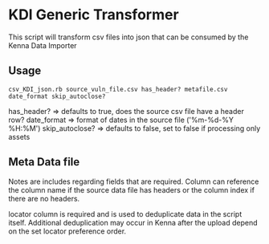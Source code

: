 # KDI Generic Transformer

This script will transform csv files into json that can be consumed by the Kenna Data Importer

##  Usage
```
csv_KDI_json.rb source_vuln_file.csv has_header? metafile.csv date_format skip_autoclose?
```
 
has_header? => defaults to true, does the source csv file have a header row? 
date_format => format of dates in the source file ('%m-%d-%Y %H:%M')
skip_autoclose? => defaults to false, set to false if processing only assets


## Meta Data file

Notes are includes regarding fields that are required. Column can reference the column name if the source data file has headers or the column index if there are no headers. 

locator column is required and is used to deduplicate data in the script itself. Additional deduplication may occur in Kenna after the upload depend on the set locator preference order. 



